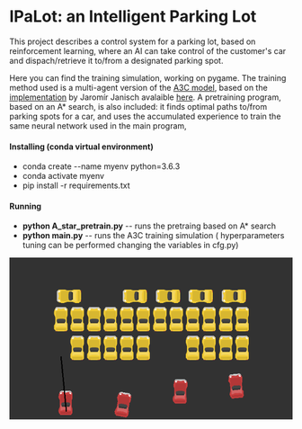 # IPaLot: an Intelligent Parking Lot

This project describes a control system for a parking lot, 
based on reinforcement learning, where an AI can take control
of the customer's car and dispach/retrieve it to/from a
designated parking spot.

Here you can find the training simulation, working on pygame.
The training method used is a multi-agent version of the [A3C model](https://arxiv.org/pdf/1602.01783.pdf),
based on the [implementation](https://jaromiru.com/2017/03/26/lets-make-an-a3c-implementation/) by Jaromír Janisch
avalaible [here](https://github.com/jaara/AI-blog/blob/master/CartPole-A3C.py).
A pretraining program, based on an A\* search, is also included: it finds optimal paths to/from parking spots for a car,
and uses the accumulated experience to train the same neural network used in the main program,

#### Installing (conda virtual environment)

* conda create --name myenv python=3.6.3
* conda activate myenv
* pip install -r requirements.txt

#### Running

* **python A_star_pretrain.py**  -- runs the pretraing based on A\* search
* **python main.py**  --  runs the A3C training simulation ( hyperparameters tuning can be performed changing the variables in cfg.py)

![game_image](images/a3c_4cars.png)